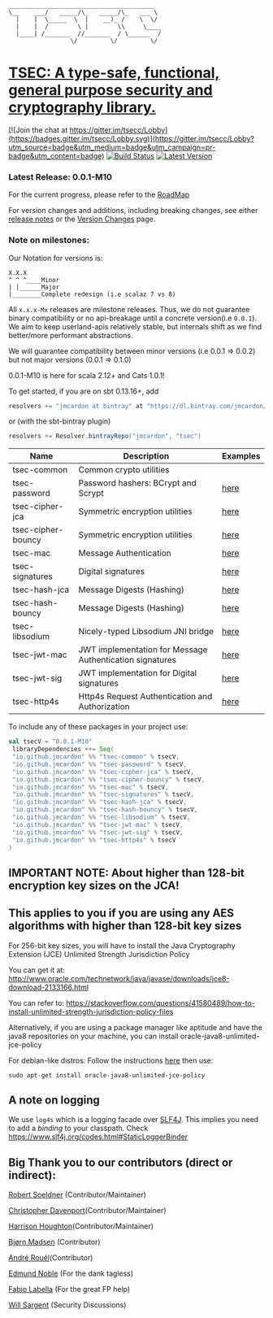 ```
________________________________________  
\__    ___/   _____/\_   _____/\_   ___ \ 
  |    |  \_____  \  |    __)_ /    \  \/ 
  |    |  /        \ |        \\     \____
  |____| /_______  //_______  / \______  /
                 \/         \/         \/ 
```
# [TSEC: A type-safe, functional, general purpose security and cryptography library.](https://jmcardon.github.io/tsec/)

[![Join the chat at https://gitter.im/tsecc/Lobby](https://badges.gitter.im/tsecc/Lobby.svg)](https://gitter.im/tsecc/Lobby?utm_source=badge&utm_medium=badge&utm_campaign=pr-badge&utm_content=badge)
[![Build Status](https://travis-ci.org/jmcardon/tsec.svg?branch=master)](https://travis-ci.org/jmcardon/tsec)
[ ![Latest Version](https://api.bintray.com/packages/jmcardon/tsec/tsec-common/images/download.svg) ](https://bintray.com/jmcardon/tsec/tsec-common/_latestVersion)


### Latest Release: 0.0.1-M10

For the current progress, please refer to the [RoadMap](https://github.com/jmcardon/tsec/wiki)

For version changes and additions, including breaking changes, see either [release notes](https://github.com/jmcardon/tsec/releases)
or the [Version Changes](https://github.com/jmcardon/tsec/wiki/Version-Changes) page.

### Note on milestones:
Our Notation for versions is:
```
X.X.X
^ ^ ^____Minor
| |______Major
|________Complete redesign (i.e scalaz 7 vs 8)  
```

All `x.x.x-Mx` releases are milestone releases. Thus, we do not guarantee binary compatibility or no api-breakage until
a concrete version(i.e `0.0.1`). We aim to keep userland-apis relatively stable, but 
internals shift as we find better/more performant abstractions.

We will guarantee compatibility between minor versions (i.e 0.0.1 => 0.0.2) but not major versions (0.0.1 => 0.1.0)

0.0.1-M10 is here for scala 2.12+ and Cats 1.0.1!

To get started, if you are on sbt 0.13.16+, add

```scala
resolvers += "jmcardon at bintray" at "https://dl.bintray.com/jmcardon/tsec"
```

or (with the sbt-bintray plugin)

```scala
resolvers += Resolver.bintrayRepo("jmcardon", "tsec")
```


| Name                  | Description                                              | Examples |
| -----                 | ----------                                               | -------- |
| tsec-common           | Common crypto utilities                                  |          |
| tsec-password         | Password hashers: BCrypt and Scrypt                      | [here](https://github.com/jmcardon/tsec/blob/master/examples/src/main/scala/PasswordHashingExamples.scala)|
| tsec-cipher-jca       | Symmetric encryption utilities                           | [here](https://github.com/jmcardon/tsec/blob/master/examples/src/main/scala/SymmetricCipherExamples.scala)|
| tsec-cipher-bouncy    | Symmetric encryption utilities                           | [here](https://github.com/jmcardon/tsec/blob/master/examples/src/main/scala/SymmetricCipherExamples.scala)|
| tsec-mac              | Message Authentication                                   | [here](https://github.com/jmcardon/tsec/blob/master/examples/src/main/scala/MacExamples.scala)|
| tsec-signatures       | Digital signatures                                       | [here](https://github.com/jmcardon/tsec/blob/master/examples/src/main/scala/SignatureExamples.scala)|
| tsec-hash-jca         | Message Digests (Hashing)                                | [here](https://github.com/jmcardon/tsec/blob/master/examples/src/main/scala/MessageDigestExamples.scala)|
| tsec-hash-bouncy      | Message Digests (Hashing)                                | [here](https://github.com/jmcardon/tsec/blob/master/examples/src/main/scala/MessageDigestExamples.scala)|
| tsec-libsodium        | Nicely-typed Libsodium JNI bridge                        | [here](https://github.com/jmcardon/tsec/blob/master/examples/src/main/scala/MessageDigestExamples.scala)|
| tsec-jwt-mac          | JWT implementation for Message Authentication signatures | [here](https://github.com/jmcardon/tsec/blob/master/examples/src/main/scala/JWTMacExamples.scala)|
| tsec-jwt-sig          | JWT implementation for Digital signatures                | [here](https://github.com/jmcardon/tsec/blob/master/examples/src/main/scala/JWTSignatureExamples.scala)|
| tsec-http4s           | Http4s Request Authentication and Authorization          | [here](https://github.com/jmcardon/tsec/tree/master/examples/src/main/scala/http4sExamples)|

To include any of these packages in your project use:

```scala
val tsecV = "0.0.1-M10"
 libraryDependencies ++= Seq(
 "io.github.jmcardon" %% "tsec-common" % tsecV,
 "io.github.jmcardon" %% "tsec-password" % tsecV,
 "io.github.jmcardon" %% "tsec-cipher-jca" % tsecV,
 "io.github.jmcardon" %% "tsec-cipher-bouncy" % tsecV,
 "io.github.jmcardon" %% "tsec-mac" % tsecV,
 "io.github.jmcardon" %% "tsec-signatures" % tsecV,
 "io.github.jmcardon" %% "tsec-hash-jca" % tsecV,
 "io.github.jmcardon" %% "tsec-hash-bouncy" % tsecV,
 "io.github.jmcardon" %% "tsec-libsodium" % tsecV,
 "io.github.jmcardon" %% "tsec-jwt-mac" % tsecV,
 "io.github.jmcardon" %% "tsec-jwt-sig" % tsecV,
 "io.github.jmcardon" %% "tsec-http4s" % tsecV
)
```

## IMPORTANT NOTE: About higher than 128-bit encryption key sizes on the JCA!
## This applies to you if you are using any AES algorithms with higher than 128-bit key sizes
For 256-bit key sizes, you will have to install the Java Cryptography Extension (JCE) Unlimited Strength Jurisdiction Policy

You can get it at: http://www.oracle.com/technetwork/java/javase/downloads/jce8-download-2133166.html

You can refer to:
https://stackoverflow.com/questions/41580489/how-to-install-unlimited-strength-jurisdiction-policy-files

Alternatively, if you are using a package manager like aptitude and have the java8 repositories on your machine,
you can install oracle-java8-unlimited-jce-policy 
  
For debian-like distros:
Follow the instructions [here](http://tipsonubuntu.com/2016/07/31/install-oracle-java-8-9-ubuntu-16-04-linux-mint-18)
then use:

 `sudo apt-get install oracle-java8-unlimited-jce-policy`
 
## A note on logging
We use `log4s` which is a logging facade over [SLF4J](https://www.slf4j.org/). This implies you need to add a
_binding_ to your classpath. Check https://www.slf4j.org/codes.html#StaticLoggerBinder
 
## Big Thank you to our contributors (direct or indirect):
[Robert Soeldner](https://github.com/rsoeldner) (Contributor/Maintainer)

[Christopher Davenport](https://github.com/ChristopherDavenport)(Contributor/Maintainer)

[Harrison Houghton](https://github.com/hrhino)(Contributor/Maintainer)

[Bjørn Madsen](https://github.com/aeons) (Contributor)

[André Rouél](https://github.com/before)(Contributor)

[Edmund Noble](https://github.com/edmundnoble) (For the dank tagless)

[Fabio Labella](https://github.com/systemfw) (For the great FP help)

[Will Sargent](https://github.com/wsargent) (Security Discussions)
